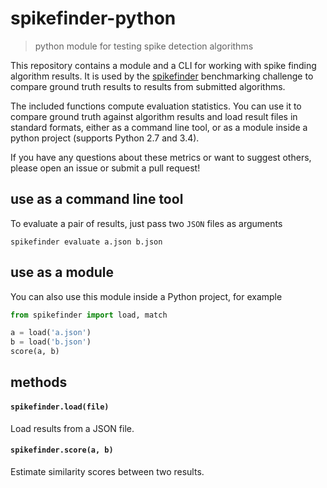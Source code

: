 # spikefinder-python

> python module for testing spike detection algorithms

This repository contains a module and a CLI for working with spike finding algorithm results. It is used by the [spikefinder](https://github.com/codeneuro/spikefinder) benchmarking challenge to compare ground truth results to results from submitted algorithms.

The included functions compute evaluation statistics. You can use it to compare ground truth against algorithm results and load result files in standard formats, either as a command line tool, or as a module inside a python project (supports Python 2.7 and 3.4).

If you have any questions about these metrics or want to suggest others, please open an issue or submit a pull request!

## use as a command line tool

To evaluate a pair of results, just pass two `JSON` files as arguments

```
spikefinder evaluate a.json b.json
```

## use as a module

You can also use this module inside a Python project, for example

```python
from spikefinder import load, match

a = load('a.json')
b = load('b.json')
score(a, b)
```

## methods

#### `spikefinder.load(file)`

Load results from a JSON file.

#### `spikefinder.score(a, b)`

Estimate similarity scores between two results.